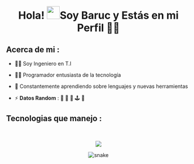 
<h1 align="center">Hola! <img src="https://media.giphy.com/media/hvRJCLFzcasrR4ia7z/giphy.gif" width="35">Soy Baruc y Estás en mi Perfil 👨‍💻</h1>

## Acerca de mi :

- 👨‍🎓 Soy Ingeniero en T.I
- 👨‍💻 Programador entusiasta de la tecnología
- 📕 Constantemente aprendiendo sobre lenguajes y nuevas herramientas
  
- ⚡ **Datos Random** : 🍕  🎥 🍣 🕹️ 🌮

## Tecnologias que manejo :
<br>

<p align="center">
  <a href="https://skillicons.dev">
    <img src="https://skillicons.dev/icons?i=html,css,js,php,mysql,bootstrap,ps,ai" />
  </a>
</p>






<div align="center">
  <img  src="https://cdn.hashnode.com/res/hashnode/image/upload/v1662864935959/QSn1SEfOl.gif"
       alt="snake" /></a>
</div>

